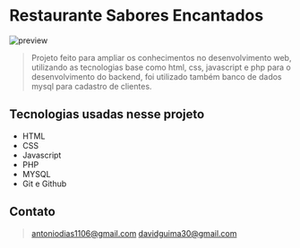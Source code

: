 # Restaurante Sabores Encantados
![preview](https://github.com/Tonybrh/restaurant-project/blob/main/images/projectImage.png?raw=true)

>Projeto feito para ampliar os conhecimentos no desenvolvimento web, utilizando as tecnologias base como html, css, javascript e php para o desenvolvimento do backend, foi utilizado também banco de dados mysql para cadastro de clientes.



## Tecnologias usadas nesse projeto
- HTML
- CSS
- Javascript
- PHP
- MYSQL
- Git e Github

## Contato
 
> antoniodias1106@gmail.com
> davidguima30@gmail.com